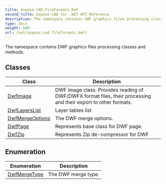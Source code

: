 ```yaml
---
title: Aspose.CAD.FileFormats.Dwf
second_title: Aspose.CAD for .NET API Reference
description: The namespace contains DWF graphics files processing classes and methods
type: docs
weight: 580
url: /net/aspose.cad.fileformats.dwf/
---
```

The namespace contains DWF graphics files processing classes and methods.

## Classes

| Class | Description |
| --- | --- |
| [DwfImage](./dwfimage/) | DWF image class. Provides reading of DWF/DWFX format files, their processing and their export to other formats. |
| [DwfLayersList](./dwflayerslist/) | Layer tables list |
| [DwfMergeOptions](./dwfmergeoptions/) | The DWF merge options. |
| [DwfPage](./dwfpage/) | Represents base class for DWF page. |
| [DwfZip](./dwfzip/) | Represents Zip de-compressor for DWF |
## Enumeration

| Enumeration | Description |
| --- | --- |
| [DwfMergeType](./dwfmergetype/) | The DWF merge type. |


